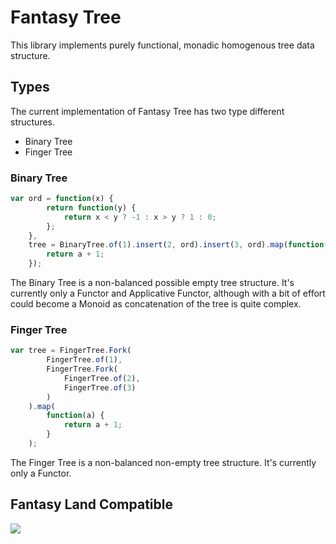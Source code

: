 # Fantasy Tree

This library implements purely functional, monadic homogenous tree 
data structure.

## Types

The current implementation of Fantasy Tree has two type different
structures.

* Binary Tree
* Finger Tree

### Binary Tree

```javascript
var ord = function(x) {
        return function(y) {
            return x < y ? -1 : x > y ? 1 : 0;
        };
    },
    tree = BinaryTree.of(1).insert(2, ord).insert(3, ord).map(function(a) {
        return a + 1;
    });
```

The Binary Tree is a non-balanced possible empty tree structure. It's
currently only a Functor and Applicative Functor, although with a 
bit of effort could become a Monoid as concatenation of the tree is
quite complex.

### Finger Tree

```javascript
var tree = FingerTree.Fork(
        FingerTree.of(1),
        FingerTree.Fork(
            FingerTree.of(2),
            FingerTree.of(3)
        )
    ).map(
        function(a) {
            return a + 1;
        }
    );
```

The Finger Tree is a non-balanced non-empty tree structure. It's 
currently only a Functor.

## Fantasy Land Compatible

[
  ![](https://raw.github.com/fantasyland/fantasy-land/master/logo.png)
](https://github.com/fantasyland/fantasy-land)
